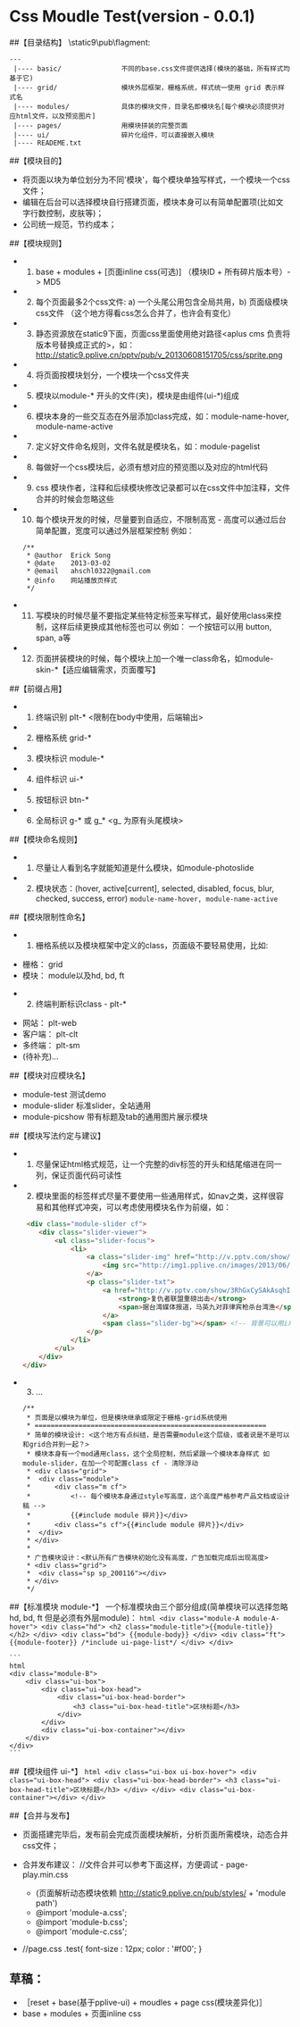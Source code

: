 # Css Moudle Test(version - 0.0.1)

##【目录结构】
 \static9\pub\flagment:

    ---
     |---- basic/               不同的base.css文件提供选择(模块的基础，所有样式均基于它)
     |---- grid/                模块外层框架，栅格系统，样式统一使用 grid 表示样式名
     |---- modules/				具体的模块文件，目录名即模块名[每个模块必须提供对应html文件，以及预览图片]
     |---- pages/               用模块拼装的完整页面
     |---- ui/					碎片化组件，可以直接嵌入模块
     |---- READEME.txt

##【模块目的】
 - 将页面以块为单位划分为不同'模块'，每个模块单独写样式，一个模块一个css文件；
 - 编辑在后台可以选择模块自行搭建页面，模块本身可以有简单配置项(比如文字行数控制，皮肤等)；
 - 公司统一规范，节约成本；


##【模块规则】
* 1) base + modules + [页面inline css(可选)] （模块ID + 所有碎片版本号）-> MD5
* 2) 每个页面最多2个css文件: a) 一个头尾公用包含全局共用，b) 页面级模块css文件 （这个地方得看css怎么合并了，也许会有变化）
* 3) 静态资源放在static9下面，页面css里面使用绝对路径<aplus cms 负责将版本号替换成正式的>，如：http://static9.pplive.cn/pptv/pub/v_20130608151705/css/sprite.png
* 4) 将页面按模块划分，一个模块一个css文件夹
* 5) 模块以module-* 开头的文件(夹)，模块是由组件(ui-*)组成
* 6) 模块本身的一些交互态在外层添加class完成，如：module-name-hover, module-name-active
* 7) 定义好文件命名规则，文件名就是模块名，如：module-pagelist
* 8) 每做好一个css模块后，必须有想对应的预览图以及对应的html代码
* 9) css 模块作者，注释和后续模块修改记录都可以在css文件中加注释，文件合并的时候会忽略这些
* 10) 每个模块开发的时候，尽量要到自适应，不限制高宽 - 高度可以通过后台简单配置，宽度可以通过外层框架控制
    例如：
    ```
    /**
     * @author 	Erick Song
     * @date 	2013-03-02
     * @email	ahschl0322@gmail.com
     * @info    网站播放页样式
     */
    ```
* 11) 写模块的时候尽量不要指定某些特定标签来写样式，最好使用class来控制，这样后续更换成其他标签也可以
    例如：
    一个按钮可以用 button, span, a等

* 12) 页面拼装模块的时候，每个模块上加一个唯一class命名，如module-skin-*【适应编辑需求，页面覆写】


##【前缀占用】
 - 1) 终端识别 plt-*           <限制在body中使用，后端输出>
 - 2) 栅格系统 grid-*
 - 3) 模块标识 module-*
 - 4) 组件标识 ui-*
 - 5) 按钮标识 btn-*
 - 6) 全局标识 g-* 或 g_*      <g_ 为原有头尾模块>


##【模块命名规则】
* 1) 尽量让人看到名字就能知道是什么模块，如module-photoslide
* 2) 模块状态：(hover, active[current], selected, disabled, focus, blur, checked, success, error)
	```module-name-hover, module-name-active```


##【模块限制性命名】
* 1) 栅格系统以及模块框架中定义的class，页面级不要轻易使用，比如:
 -  栅格：      grid
 -  模块：      module以及hd, bd, ft

* 2) 终端判断标识class - plt-*
 -  网站：      plt-web
 -  客户端：    plt-clt
 -  多终端：    plt-sm
 -  (待补充)...


##【模块对应模块名】
- module-test     测试demo
- module-slider   标准slider，全站通用
- module-picshow  带有标题及tab的通用图片展示模块


##【模块写法约定与建议】
* 1) 尽量保证html格式规范，让一个完整的div标签的开头和结尾缩进在同一列，保证页面代码可读性
* 2) 模块里面的标签样式尽量不要使用一些通用样式，如nav之类，这样很容易和其他样式冲突，可以考虑使用模块名作为前缀，如：
    ```html
     <div class="module-slider cf">
        <div class="slider-viewer">
            <ul class="slider-focus">
                <li>
                    <a class="slider-img" href="http://v.pptv.com/show/3RhGxCySAkAsqhI.html" title="天龙八部" target="_blank">
                        <img src="http://img1.pplive.cn/images/2013/06/07/10343559456.jpg" data-src="http://img1.pplive.cn/images/2013/06/07/10343559456.jpg" alt="超人：钢铁之躯">
                    </a>
                    <p class="slider-txt">
                        <a href="http://v.pptv.com/show/3RhGxCySAkAsqhI.html" title="《天龙八部》菜鸟记者陈意涵卷入网络暴动，技术男陈柏霖追查幕后黑手" target="_blank">
                            <strong>复仇者联盟重磅出击</strong>
                            <span>据台湾媒体报道，马英九对菲律宾枪杀台湾渔</span>
                        </a>
                        <span class="slider-bg"></span> <!-- 背景可以用i来处理 -->
                    </p>
                </li>
            </ul>
        </div>
    </div>
    ```
* 3) ...

    ```
    /**
     * 页面是以模块为单位，但是模块继承或限定于栅格-grid系统使用
     * ==========================================================
     * 简单的模块设计: <这个地方有点纠结，是否需要module这个层级，或者说是不是可以和grid合并到一起？>
     * 模块本身有一个mod通用class，这个全局控制，然后紧跟一个模块本身样式 如module-slider，在加一个可配置class cf - 清除浮动
     * <div class="grid">
     *  <div class="module">
     *      <div class="m cf">
     *          <!-- 每个模块本身通过style写高度，这个高度严格参考产品文档或设计稿 -->
     *          {{#include module 碎片}}</div>
     *      <div class="s cf">{{#include module 碎片}}</div>
     *  </div>
     * </div>
     *
     * 广告模块设计：<默认所有广告模块初始化没有高度，广告加载完成后出现高度>
     * <div class="grid">
     *  <div class="sp sp_200116"></div>
     * </div>
     */
    ```

##【标准模块 module-*】
 一个标准模块由三个部分组成(简单模块可以选择忽略hd, bd, ft 但是必须有外层module)：
    ```html
    <div class="module-A module-A-hover">
        <div class="hd">
            <h2 class="module-title">{{module-title}}</h2>
        </div>
        <div class="bd">
            {{module-body}}
        </div>
        <div class="ft">
            {{module-footer}} /*include ui-page-list*/
        </div>
    </div>
    ```

    ```
    html
    <div class="module-B">
    	<div class="ui-box">
    	    <div class="ui-box-head">
    	        <div class="ui-box-head-border">
    	            <h3 class="ui-box-head-title">区块标题</h3>
    	        </div>
    	    </div>
    	    <div class="ui-box-container"></div>
    	</div>
    </div>
    ```


##【模块组件 ui-*】
    ```html
    <div class="ui-box ui-box-hover">
        <div class="ui-box-head">
            <div class="ui-box-head-border">
                <h3 class="ui-box-head-title">区块标题</h3>
            </div>
        </div>
        <div class="ui-box-container"></div>
    </div>
    ```


##【合并与发布】
* 页面搭建完毕后，发布前会完成页面模块解析，分析页面所需模块，动态合并css文件；

* 合并发布建议：
    //文件合并可以参考下面这样，方便调试 - page-play.min.css
   - (页面解析动态模块依赖 http://static9.pplive.cn/pub/styles/ + 'module path')
   - @import 'module-a.css';
   - @import 'module-b.css';
   - @import 'module-c.css';

* //page.css
    .test{
    	font-size : 12px;
    	color : '#f00';
    }


## 草稿：
* ［reset + base(基于pplive-ui) + moudles + page css(模块差异化)］
* base + modules + 页面inline css
